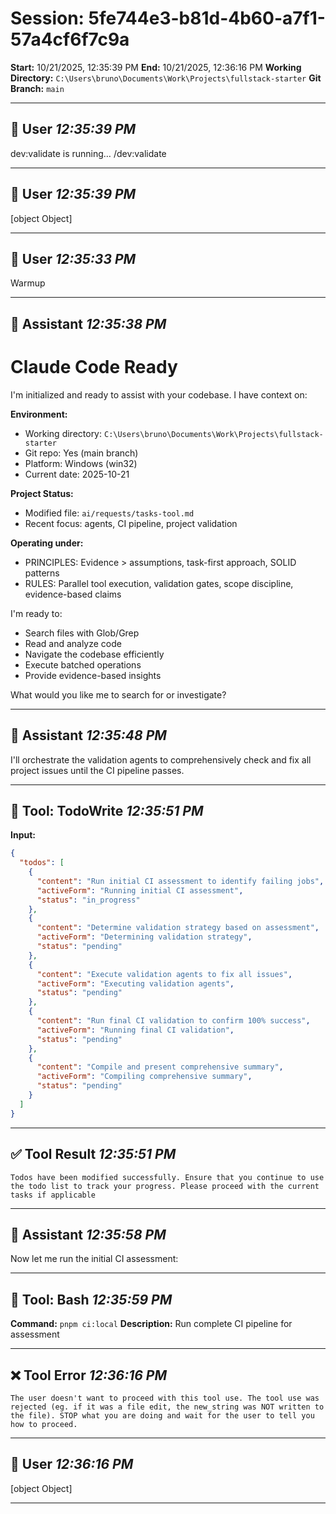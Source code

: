 # Session: 5fe744e3-b81d-4b60-a7f1-57a4cf6f7c9a

**Start:** 10/21/2025, 12:35:39 PM
**End:** 10/21/2025, 12:36:16 PM
**Working Directory:** `C:\Users\bruno\Documents\Work\Projects\fullstack-starter`
**Git Branch:** `main`

---

## 👤 User _12:35:39 PM_

<command-message>dev:validate is running…</command-message>
<command-name>/dev:validate</command-name>

---

## 👤 User _12:35:39 PM_

[object Object]

---

## 👤 User _12:35:33 PM_

Warmup

---

## 🤖 Assistant _12:35:38 PM_

# Claude Code Ready

I'm initialized and ready to assist with your codebase. I have context on:

**Environment:**
- Working directory: `C:\Users\bruno\Documents\Work\Projects\fullstack-starter`
- Git repo: Yes (main branch)
- Platform: Windows (win32)
- Current date: 2025-10-21

**Project Status:**
- Modified file: `ai/requests/tasks-tool.md`
- Recent focus: agents, CI pipeline, project validation

**Operating under:**
- PRINCIPLES: Evidence > assumptions, task-first approach, SOLID patterns
- RULES: Parallel tool execution, validation gates, scope discipline, evidence-based claims

I'm ready to:
- Search files with Glob/Grep
- Read and analyze code
- Navigate the codebase efficiently
- Execute batched operations
- Provide evidence-based insights

What would you like me to search for or investigate?

---

## 🤖 Assistant _12:35:48 PM_

I'll orchestrate the validation agents to comprehensively check and fix all project issues until the CI pipeline passes.

---

## 🔧 Tool: TodoWrite _12:35:51 PM_

**Input:**
```json
{
  "todos": [
    {
      "content": "Run initial CI assessment to identify failing jobs",
      "activeForm": "Running initial CI assessment",
      "status": "in_progress"
    },
    {
      "content": "Determine validation strategy based on assessment",
      "activeForm": "Determining validation strategy",
      "status": "pending"
    },
    {
      "content": "Execute validation agents to fix all issues",
      "activeForm": "Executing validation agents",
      "status": "pending"
    },
    {
      "content": "Run final CI validation to confirm 100% success",
      "activeForm": "Running final CI validation",
      "status": "pending"
    },
    {
      "content": "Compile and present comprehensive summary",
      "activeForm": "Compiling comprehensive summary",
      "status": "pending"
    }
  ]
}
```

---

## ✅ Tool Result _12:35:51 PM_

```
Todos have been modified successfully. Ensure that you continue to use the todo list to track your progress. Please proceed with the current tasks if applicable
```

---

## 🤖 Assistant _12:35:58 PM_

Now let me run the initial CI assessment:

---

## 🔧 Tool: Bash _12:35:59 PM_

**Command:** `pnpm ci:local`
**Description:** Run complete CI pipeline for assessment

---

## ❌ Tool Error _12:36:16 PM_

```
The user doesn't want to proceed with this tool use. The tool use was rejected (eg. if it was a file edit, the new_string was NOT written to the file). STOP what you are doing and wait for the user to tell you how to proceed.
```

---

## 👤 User _12:36:16 PM_

[object Object]

---

